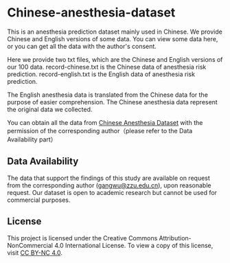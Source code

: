 # Chinese-anesthesia-dataset
This is an anesthesia prediction dataset mainly used in Chinese. We provide Chinese and English versions of some data. You can view some data here, or you can get all the data with the author's consent.

Here we provide two txt files, which are the Chinese and English versions of our 100 data.
record-chinese.txt is the Chinese data of anesthesia risk prediction.
record-english.txt is the English data of anesthesia risk prediction.

The English anesthesia data is translated from the Chinese data for the purpose of easier comprehension. The Chinese anesthesia data represent the original data we collected.

You can obtain all the data from [Chinese Anesthesia Dataset](https://zenodo.org/records/13378270) with the permission of the corresponding author（please refer to the Data Availability part）

## Data Availability

The data that support the findings of this study are available on request from the corresponding author (gangwu@zzu.edu.cn), upon reasonable request.
Our dataset is open to academic research but cannot be used for commercial purposes.

## License

This project is licensed under the Creative Commons Attribution-NonCommercial 4.0 International License. To view a copy of this license, visit [CC BY-NC 4.0](https://creativecommons.org/licenses/by-nc/4.0/).
